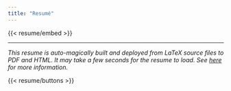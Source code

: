 ```yaml
---
title: "Resumé"
---
```


{{< resume/embed >}}

----------

*This resume is auto-magically built and deployed from LaTeX source files to PDF and HTML. It may take a few seconds for the resume to load. See [here](https://github.com/daniellivingston/resume) for more information.*

{{< resume/buttons >}}